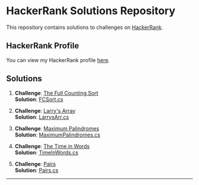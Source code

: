 # HackerRank Solutions Repository

This repository contains solutions to  challenges on [HackerRank](https://www.hackerrank.com).

## HackerRank Profile
You can view my HackerRank profile [here](https://www.hackerrank.com/profile/breslavsky97).

## Solutions

1. **Challenge**: [The Full Counting Sort](https://www.hackerrank.com/challenges/countingsort4/problem)  
   **Solution**: [FCSort.cs](https://github.com/NickBres/HackerRankSol/blob/master/HackerRankSol/FCSort.cs)

2. **Challenge**: [Larry's Array](https://www.hackerrank.com/challenges/larrys-array/problem)  
   **Solution**: [LarrysArr.cs](https://github.com/NickBres/HackerRankSol/blob/master/HackerRankSol/LarrysArr.cs)

3. **Challenge**: [Maximum Palindromes](https://www.hackerrank.com/challenges/maximum-palindromes/problem)  
   **Solution**: [MaximumPalindromes.cs](https://github.com/NickBres/HackerRankSol/blob/master/HackerRankSol/MaximumPalindromes.cs)

4. **Challenge**: [The Time in Words](https://www.hackerrank.com/challenges/the-time-in-words/problem)  
   **Solution**: [TimeInWords.cs](https://github.com/NickBres/HackerRankSol/blob/master/HackerRankSol/TimeInWords.cs)

5. **Challenge**: [Pairs](https://www.hackerrank.com/challenges/pairs/problem)  
   **Solution**: [Pairs.cs](https://github.com/NickBres/HackerRankSol/blob/master/HackerRankSol/Pairs.cs)

---
